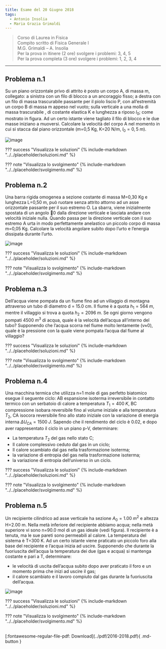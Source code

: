 ```yaml
---
title: Esame del 20 Giugno 2018
tags:
  - Antonio Insolia
  - Maria Grazia Grimaldi
---
```


>Corso di Laurea in Fisica <br>
Compito scritto di Fisica Generale I <br>
M.G. Grimaldi – A. Insolia <br>
Per la prova in itinere (2 ore) svolgere i problemi: 3, 4, 5 <br>
Per la prova completa (3 ore) svolgere i problemi: 1, 2, 3, 4 <br>

---

## Problema n.1
Su un piano orizzontale privo di attrito è posto un corpo A, di massa m, collegato: a sinistra con un filo di blocco a un ancoraggio fisso; a destra con un filo di massa trascurabile passante per il piolo liscio P, con all’estremità un corpo B di massa m appeso nel vuoto; sulla verticale a una molla di massa trascurabile , di costante elastica K e lunghezza a riposo $l_0$; come mostrato in figura. Ad un certo istante viene tagliato il filo di blocco e le due masse iniziano a muoversi. Calcolare la velocità del corpo A nel momento in cui si stacca dal piano orizzontale (m=0,5 Kg, K=20 N/m, $l_0=0,5 \; m$).

![image](https://user-images.githubusercontent.com/77018886/153272267-9e8877d5-c7d7-48c2-863b-86cc469c95d4.png)

??? success "Visualizza le soluzioni"
    {% include-markdown "../../placeholder/soluzioni.md" %}

??? note "Visualizza lo svolgimento"
    {% include-markdown "../../placeholder/svolgimento.md" %}

## Problema n.2
Una barra rigida omogenea a sezione costante di massa M=0,30 Kg e lunghezza L=0,50 m, può ruotare senza attrito attorno ad un asse orizzontale passante per il suo estremo O. La sbarra, viene inizialmente spostata di un angolo 0 dalla direzione verticale e lasciata andare con velocità iniziale nulla. Quando passa per la direzione verticale con il suo estremo A urta in modo perfettamente anelastico un piccolo corpo di massa m=0,05 Kg. Calcolare la velocità angolare subito dopo l’urto e l’energia dissipata durante l’urto.

![image](https://user-images.githubusercontent.com/77018886/153272298-befc6284-30b7-4980-9cc5-1928055de445.png)

??? success "Visualizza le soluzioni"
    {% include-markdown "../../placeholder/soluzioni.md" %}

??? note "Visualizza lo svolgimento"
    {% include-markdown "../../placeholder/svolgimento.md" %}

## Problema n.3
Dell’acqua viene pompata da un fiume fino ad un villaggio di montagna attraverso un tubo di diametro d = 15.0 cm. Il fiume è a quota $h_1 = 564 \; m$, mentre il villaggio si trova a quota $h_2 = 2096 \; m$. Se ogni giorno vengono pompati 4500 $m^3$ di acqua, quale è la velocità dell’acqua all’interno del tubo? Supponendo che l’acqua scorra nel fiume molto lentamente (v≈0), quale è la pressione con la quale viene pompata l’acqua dal fiume al villaggio?

??? success "Visualizza le soluzioni"
    {% include-markdown "../../placeholder/soluzioni.md" %}

??? note "Visualizza lo svolgimento"
    {% include-markdown "../../placeholder/svolgimento.md" %}

## Problema n.4
Una macchina termica che utilizza n=1 mole di gas perfetto biatomico esegue il seguente ciclo: AB espansione isoterma irreversibile in contatto termico con un serbatoio di calore a temperatura $T_1=400 \; K$, BC compressione isobara reversibile fino al volume iniziale e alla temperatura $T_2$, CA isocora reversibile fino allo stato iniziale con la variazione di energia interna $ΔU_{CA}=1500 \; J$. Sapendo che il rendimento del ciclo è 0.02, e dopo aver rappresentato il ciclo in un piano p-V, determinare:

- La temperatura $T_2$ del gas nello stato C;
- Il calore complessivo ceduto dal gas in un ciclo;
- Il calore scambiato dal gas nella trasformazione isoterma;
- la variazione di entropia del gas nella trasformazione isoterma;
- la variazione di entropia dell’universo in un ciclo.

??? success "Visualizza le soluzioni"
    {% include-markdown "../../placeholder/soluzioni.md" %}

??? note "Visualizza lo svolgimento"
    {% include-markdown "../../placeholder/svolgimento.md" %}

## Problema n.5
Un recipiente cilindrico ad asse verticale ha sezione $A_0=1.00 \; m^2$ e altezza H=2.00 m. Nella metà inferiore del recipiente abbiamo acqua; nella metà superiore vi sono n=90.0 mol di un gas ideale (vedi figura). Il recipiente è a tenuta, ma le sue pareti sono permeabili al calore. La temperatura del sistema è T=300 K. Ad un certo istante viene praticato un piccolo foro alla base del recipiente e l’acqua inizia ad uscire. Supponendo che durante la fuoriuscita dell’acqua la temperatura dei due (gas e acqua) si mantenga costante e pari a T, determinare: 

- le velocità di uscita dell’acqua subito dopo aver praticato il foro e un momento prima che inizi ad uscire il gas; 
- il calore scambiato e il lavoro compiuto dal gas durante la fuoriuscita dell’acqua.

![image](https://user-images.githubusercontent.com/77018886/153272347-e85824ee-9a9f-4936-b612-8f0725e33b21.png)

??? success "Visualizza le soluzioni"
    {% include-markdown "../../placeholder/soluzioni.md" %}

??? note "Visualizza lo svolgimento"
    {% include-markdown "../../placeholder/svolgimento.md" %}

<br>
[:fontawesome-regular-file-pdf: Download](../pdf/2016-2018.pdf){ .md-button }